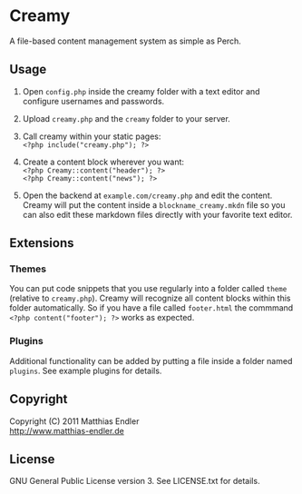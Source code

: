 Creamy
======

A file-based content management system as simple as Perch.

## Usage

1. Open `config.php` inside the creamy folder with a 
   text editor and configure usernames and passwords.

2. Upload `creamy.php` and the `creamy` folder to your server.

3. Call creamy within your static pages:  
    `<?php include("creamy.php"); ?>`

4. Create a content block wherever you want:  
    `<?php Creamy::content("header"); ?>`  
    `<?php Creamy::content("news"); ?>`

5. Open the backend at `example.com/creamy.php` and edit the content.
   Creamy will put the content inside a `blockname_creamy.mkdn` file
   so you can also edit these markdown files directly with your 
   favorite text editor.

## Extensions

### Themes

You can put code snippets that you use regularly into a folder called
`theme` (relative to `creamy.php`). Creamy will recognize all content 
blocks within this folder automatically. So if you have a file called
`footer.html` the commmand `<?php content("footer"); ?>` works as expected.

### Plugins

Additional functionality can be added by putting a file inside a folder
named `plugins`. See example plugins for details.

## Copyright

Copyright (C) 2011 Matthias Endler  
http://www.matthias-endler.de

## License

GNU General Public License version 3. 
See LICENSE.txt for details.

